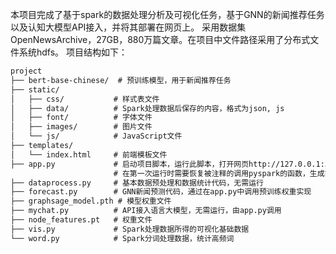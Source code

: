 本项目完成了基于spark的数据处理分析及可视化任务，基于GNN的新闻推荐任务以及认知大模型API接入，并将其部署在网页上。
采用数据集OpenNewsArchive，27GB，880万篇文章。在项目中文件路径采用了分布式文件系统hdfs。
项目结构如下：
```markdown
project
├── bert-base-chinese/  # 预训练模型，用于新闻推荐任务
├── static/
│   ├── css/           # 样式表文件
│   ├── data/          # Spark处理数据后保存的内容，格式为json, js
│   ├── font/          # 字体文件
│   ├── images/        # 图片文件
│   └── js/            # JavaScript文件
├── templates/
│   └── index.html     # 前端模板文件
├── app.py             # 启动项目脚本，运行此脚本，打开网页http://127.0.0.1:5000
                       # 在第一次运行时需要恢复被注释的调用pyspark的函数，生成前端所需数据
├── dataprocess.py     # 基本数据预处理和数据统计代码，无需运行
├── forecast.py        # GNN新闻预测代码，通过在app.py中调用预训练权重实现
├── graphsage_model.pth # 模型权重文件
├── mychat.py          # API接入语言大模型，无需运行，由app.py调用
├── node_features.pt   # 权重文件
├── vis.py             # Spark处理数据所得的可视化基础数据
└── word.py            # Spark分词处理数据，统计高频词
```
